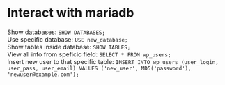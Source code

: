 # Interact with mariadb

Show databases: `SHOW DATABASES;`<br>
Use specific database: `USE new_database;`<br>
Show tables inside database: `SHOW TABLES;`<br>
View all info from speficic field: `SELECT * FROM wp_users;`<br>
Insert new user to that specific table: `INSERT INTO wp_users (user_login, user_pass, user_email)
VALUES ('new_user', MD5('password'), 'newuser@example.com');`<br>

